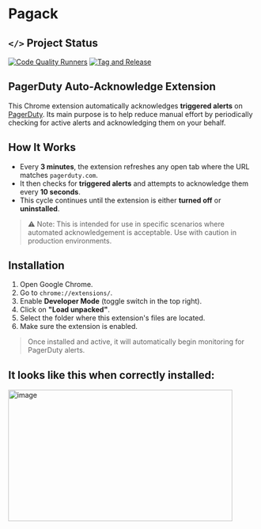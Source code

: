# Pagack

## `</>` Project Status

[![Code Quality Runners](https://img.shields.io/github/actions/workflow/status/kashan-1/pagack/code-quality.yml?branch=main&style=flat-square&label=Code%20Quality)](https://github.com/kashan-1/pagack/actions/workflows/code-quality.yml) [![Tag and Release](https://img.shields.io/github/actions/workflow/status/kashan-1/pagack/tags-check-and-release.yml?branch=main&style=flat-square&label=Tag%20and%20Release)](https://github.com/kashan-1/pagack/actions/workflows/tags-check-and-release.yml)

## PagerDuty Auto-Acknowledge Extension

This Chrome extension automatically acknowledges **triggered alerts** on [PagerDuty](https://www.pagerduty.com). Its main purpose is to help reduce manual effort by periodically checking for active alerts and acknowledging them on your behalf.

## How It Works

- Every **3 minutes**, the extension refreshes any open tab where the URL matches `pagerduty.com`.
- It then checks for **triggered alerts** and attempts to acknowledge them every **10 seconds**.
- This cycle continues until the extension is either **turned off** or **uninstalled**.

> ⚠️ Note: This is intended for use in specific scenarios where automated acknowledgement is acceptable. Use with caution in production environments.

## Installation

1. Open Google Chrome.
2. Go to `chrome://extensions/`.
3. Enable **Developer Mode** (toggle switch in the top right).
4. Click on **"Load unpacked"**.
5. Select the folder where this extension's files are located.
6. Make sure the extension is enabled.

> Once installed and active, it will automatically begin monitoring for PagerDuty alerts.

## It looks like this when correctly installed:

<img width="453" height="266" alt="image" src="https://github.com/user-attachments/assets/b159764d-732d-4a4f-8b4b-4c0e474b8d91" />

